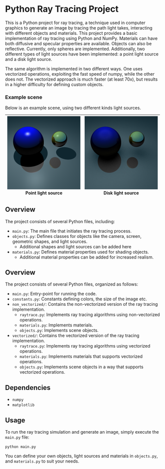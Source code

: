 # Python Ray Tracing Project

This is a Python project for ray tracing, a technique used in computer graphics to generate an image by tracing the path light takes, interacting with different objects and materials. This project provides a basic implementation of ray tracing using Python and NumPy. Materials can have both diffusive and specular properties are available. Objects can also be reflective. Currently, only spheres are implemented. Additionally, two different types of light sources have been implemented: a point light source and a disk light source.

The same algorithm is implemented in two different ways. One uses vectorized operations, exploiting the fast speed of numpy, while the other does not. The vectorized approach is much faster (at least 70x), but results in a higher difficulty for defining custom objects.


### Example scene
Below is an example scene, using two different kinds light sources.

| ![Point light](Images/point_reflections.png) Point light source | ![Disk light](Images/disk_reflections.png) Disk light source |
|:---------------------------------------------------------------:|:------------------------------------------------------------:|


## Overview

The project consists of several Python files, including:

- `main.py`: The main file that initiates the ray tracing process.
- `objects.py`: Defines classes for objects like the camera, screen, geometric shapes, and light sources.
  - Additional shapes and light sources can be added here
- `materials.py`: Defines material properties used for shading objects.
  - Additional material properties can be added for increased realism.

## Overview

The project consists of several Python files, organized as follows:

- `main.py`: Entry-point for running the code.
- `constants.py`: Constants defining colors, the size of the image etc.
- `non_vectorized/`: Contains the non-vectorized version of the ray tracing implementation.
  - `raytrace.py`: Implements ray tracing algorithms using non-vectorized operations.
  - `materials.py`: Implements materials.
  - `objects.py`: Implements scene objects.
- `vectorized/`: Contains the vectorized version of the ray tracing implementation.
  - `raytrace.py`: Implements ray tracing algorithms using vectorized operations.
  - `materials.py`: Implements materials that supports vectorized operations.
  - `objects.py`: Implements scene objects in a way that supports vectorized operations.

## Dependencies
- `numpy`
- `matplotlib`

## Usage

To run the ray tracing simulation and generate an image, simply execute the `main.py` file:

```
python main.py
```

You can define your own objects, light sources and materials in `objects.py`, and `materials.py` to suit your needs.
